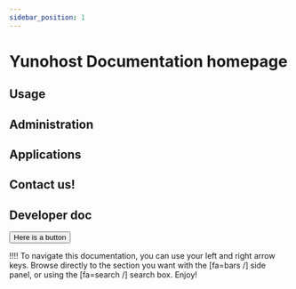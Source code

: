 ```yaml
---
sidebar_position: 1
---
```


# Yunohost Documentation homepage

## Usage

<!-- This is the documentation for [YunoHost, a libre operating system aiming to simplify server administration and democratize self-hosting](/whatsyunohost). -->

## Administration

<!-- As a soon-to-be administrator of your own server, go to the [Admin guide](/admindoc) to learn more about self-hosting, how to install your YunoHost server and install your first apps. -->

## Applications

<!-- You can check out the [application catalog](/apps) to browse apps that can be installed on a server (though you can also explore it directly from your admin interface !) -->

## Contact us!

<!-- The [Community](/community) is here for you if you need some help : come [chat](/chat_rooms) with us or reach out on the [forum](/community/forum) ! -->

## Developer doc

<Button>Here is a button</Button>

<!-- 
[center]

<a href="/admindoc" class="btn btn-lg btn-primary inline"><i class="fa fa-cogs"></i> Administrator's guide</a>
<a href="/apps" class="btn btn-lg btn-success inline"><i class="fa fa-cubes"></i> Applications</a>
<a href="/community" class="btn btn-lg btn-primary" style="background: blueviolet;border-color: blueviolet;"><i class="fa fa-users"></i> Community</a>
<a href="/contribute" style="background: orange; border-color: orange;" class="btn btn-lg btn-error"><i class="fa fa-heart"></i> Get involved</a>

[/center]


[center]
<a href="/" class="btn btn-lg inline"><i class="fa fa-fw fa-arrow-left"></i> Go back to the homepage</a>
[/center] -->

!!!! To navigate this documentation, you can use your left and right arrow keys. Browse directly to the section you want with the [fa=bars /] side panel, or using the [fa=search /] search box. Enjoy!
